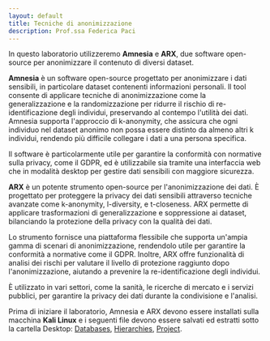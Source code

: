 ```yaml
---
layout: default
title: Tecniche di anonimizzazione
description: Prof.ssa Federica Paci
---
```


In questo laboratorio utilizzeremo **Amnesia** e **ARX**, due software open-source per anonimizzare il contenuto di diversi dataset. 

**Amnesia** è un software open-source progettato per anonimizzare i dati sensibili, in particolare dataset contenenti informazioni personali. Il tool consente di applicare tecniche di anonimizzazione come la generalizzazione e la randomizzazione per ridurre il rischio di re-identificazione degli individui, preservando al contempo l'utilità dei dati. Amnesia supporta l'approccio di k-anonymity, che assicura che ogni individuo nel dataset anonimo non possa essere distinto da almeno altri k individui, rendendo più difficile collegare i dati a una persona specifica.

Il software è particolarmente utile per garantire la conformità con normative sulla privacy, come il GDPR, ed è utilizzabile sia tramite una interfaccia web che in modalità desktop per gestire dati sensibili con maggiore sicurezza.

**ARX** è un potente strumento open-source per l'anonimizzazione dei dati. È progettato per proteggere la privacy dei dati sensibili attraverso tecniche avanzate come k-anonymity, l-diversity, e t-closeness. ARX permette di applicare trasformazioni di generalizzazione e soppressione ai dataset, bilanciando la protezione della privacy con la qualità dei dati.

Lo strumento fornisce una piattaforma flessibile che supporta un'ampia gamma di scenari di anonimizzazione, rendendolo utile per garantire la conformità a normative come il GDPR. Inoltre, ARX offre funzionalità di analisi dei rischi per valutare il livello di protezione raggiunto dopo l'anonimizzazione, aiutando a prevenire la re-identificazione degli individui.

È utilizzato in vari settori, come la sanità, le ricerche di mercato e i servizi pubblici, per garantire la privacy dei dati durante la condivisione e l'analisi.

Prima di iniziare il laboratorio, Amnesia e ARX devono essere installati sulla macchina **Kali Linux** e i seguenti file devono essere salvati ed estratti sotto la cartella Desktop: [Databases](Databases.zip), [Hierarchies](IcdCodesPredefinedHierarchies.zip), [Project](example.deid).

